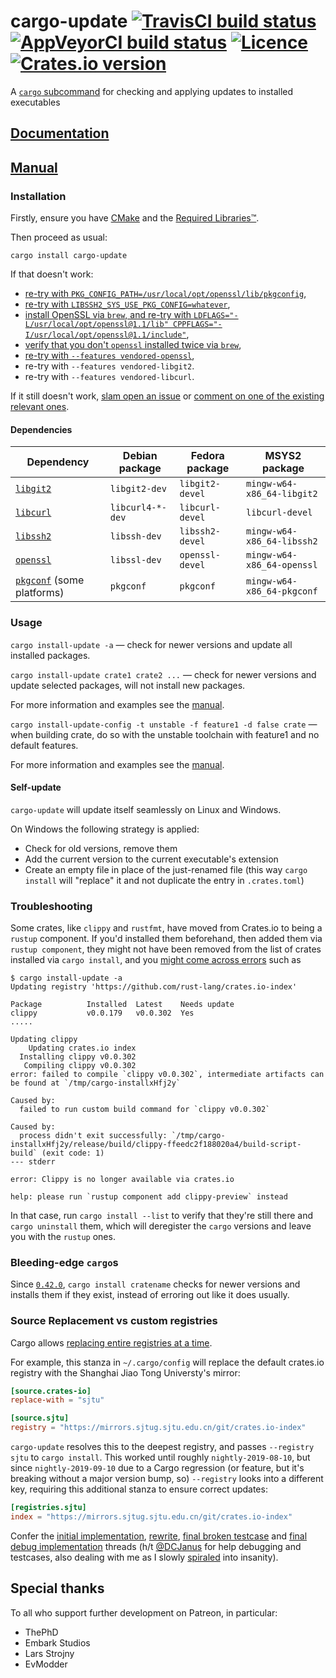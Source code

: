 # cargo-update [![TravisCI build status](https://travis-ci.com/nabijaczleweli/cargo-update.svg?branch=master)](https://app.travis-ci.com/github/nabijaczleweli/cargo-update) [![AppVeyorCI build status](https://ci.appveyor.com/api/projects/status/cspjknvfow5gfro0/branch/master?svg=true)](https://ci.appveyor.com/project/nabijaczleweli/cargo-update/branch/master) [![Licence](https://img.shields.io/badge/license-MIT-blue.svg?style=flat)](LICENSE) [![Crates.io version](https://img.shields.io/crates/v/cargo-update)](https://crates.io/crates/cargo-update)
A [`cargo` subcommand](https://github.com/rust-lang/cargo/wiki/Third-party-cargo-subcommands) for checking and applying updates to installed executables

## [Documentation](https://rawcdn.githack.com/nabijaczleweli/cargo-update/doc/cargo_update/index.html)
## [Manual](https://rawcdn.githack.com/nabijaczleweli/cargo-update/man/cargo-install-update.1.html)

### Installation

Firstly, ensure you have [CMake](https://cmake.org) and the [Required Libraries™](#dependencies).

Then proceed as usual:

```shell
cargo install cargo-update
```

If that doesn't work:
 * [re-try with `PKG_CONFIG_PATH=/usr/local/opt/openssl/lib/pkgconfig`](https://github.com/rust-lang/git2-rs/issues/257),
 * [re-try with `LIBSSH2_SYS_USE_PKG_CONFIG=whatever`](https://github.com/nabijaczleweli/cargo-update/issues/129#issuecomment-599269219),
 * [install OpenSSL via `brew`, and re-try with `LDFLAGS="-L/usr/local/opt/openssl@1.1/lib" CPPFLAGS="-I/usr/local/opt/openssl@1.1/include"`](https://github.com/nabijaczleweli/cargo-update/issues/123),
 * [verify that you don't `openssl` installed twice via `brew`](https://github.com/nabijaczleweli/cargo-update/issues/121#issuecomment-570673813),
 * [re-try with `--features vendored-openssl`](https://docs.rs/openssl/0.10.30/openssl/#building),
 * re-try with `--features vendored-libgit2`.
 * re-try with `--features vendored-libcurl`.

If it still doesn't work, [slam open an issue](https://github.com/nabijaczleweli/cargo-update/issues) or [comment on one of the existing relevant ones](https://github.com/nabijaczleweli/cargo-update/issues?q=is%3Aissue+is%3Aopen+label%3Aexternal).

#### Dependencies

| Dependency                                       | Debian package   | Fedora package   | MSYS2 package                 |
|--------------------------------------------------|------------------|------------------|-------------------------------|
| [`libgit2`](https://libgit2.github.com)          | `libgit2-dev`    | `libgit2-devel`  | `mingw-w64-x86_64-libgit2`    |
| [`libcurl`](https://curl.se/libcurl/)            | `libcurl4-*-dev` | `libcurl-devel ` | `libcurl-devel`               |
| [`libssh2`](https://libssh2.org)                 | `libssh-dev`     | `libssh2-devel`  | `mingw-w64-x86_64-libssh2`    |
| [`openssl`](https://openssl.org)                 | `libssl-dev`     | `openssl-devel`  | `mingw-w64-x86_64-openssl`    |
| [`pkgconf`](http://pkgconf.org) (some platforms) | `pkgconf`        | `pkgconf`        | `mingw-w64-x86_64-pkgconf`    |

### Usage

`cargo install-update -a` — check for newer versions and update all installed packages.

`cargo install-update crate1 crate2 ...` — check for newer versions and update selected packages, will not install new packages.

For more information and examples see the [manual](https://rawcdn.githack.com/nabijaczleweli/cargo-update/man/cargo-install-update.1.html).

`cargo install-update-config -t unstable -f feature1 -d false crate` — when building crate, do so with the unstable toolchain with feature1 and no default features.

For more information and examples see the [manual](https://rawcdn.githack.com/nabijaczleweli/cargo-update/man/cargo-install-update-config.1.html).

#### Self-update

`cargo-update` will update itself seamlessly on Linux and Windows.

On Windows the following strategy is applied:
  * Check for old versions, remove them
  * Add the current version to the current executable's extension
  * Create an empty file in place of the just-renamed file (this way `cargo install` will "replace" it and not duplicate the entry in `.crates.toml`)

### Troubleshooting

Some crates, like `clippy` and `rustfmt`, have moved from Crates.io to being a `rustup` component.
If you'd installed them beforehand, then added them via `rustup component`, they might not have been removed from the list of crates installed via `cargo install`,
  and you [might come across errors](https://github.com/nabijaczleweli/cargo-update/issues/118) such as
```
$ cargo install-update -a
Updating registry 'https://github.com/rust-lang/crates.io-index'

Package          Installed  Latest    Needs update
clippy           v0.0.179   v0.0.302  Yes
.....

Updating clippy
    Updating crates.io index
  Installing clippy v0.0.302
   Compiling clippy v0.0.302
error: failed to compile `clippy v0.0.302`, intermediate artifacts can be found at `/tmp/cargo-installxHfj2y`

Caused by:
  failed to run custom build command for `clippy v0.0.302`

Caused by:
  process didn't exit successfully: `/tmp/cargo-installxHfj2y/release/build/clippy-ffeedc2f188020a4/build-script-build` (exit code: 1)
--- stderr

error: Clippy is no longer available via crates.io

help: please run `rustup component add clippy-preview` instead
```

In that case, run `cargo install --list` to verify that they're still there and `cargo uninstall` them,
  which will deregister the `cargo` versions and leave you with the `rustup` ones.

### Bleeding-edge `cargo`s

Since [`0.42.0`](https://github.com/rust-lang/cargo/commit/fb4415090f600bae51b0747bef2e7049070cd6ee),
  `cargo install cratename` checks for newer versions and installs them if they exist, instead of erroring out like it does usually.

### Source Replacement vs custom registries

Cargo allows [replacing entire registries at a time](https://doc.rust-lang.org/cargo/reference/source-replacement.html).

For example, this stanza in `~/.cargo/config` will replace the default crates.io registry with the Shanghai Jiao Tong Universty's mirror:
```toml
[source.crates-io]
replace-with = "sjtu"

[source.sjtu]
registry = "https://mirrors.sjtug.sjtu.edu.cn/git/crates.io-index"
```

`cargo-update` resolves this to the deepest registry, and passes `--registry sjtu` to `cargo install`.
This worked until roughly `nightly-2019-08-10`, but since `nightly-2019-09-10` due to a Cargo regression (or feature, but it's breaking without a major version bump, so)
`--registry` looks into a different key, requiring this additional stanza to ensure correct updates:
```toml
[registries.sjtu]
index = "https://mirrors.sjtug.sjtu.edu.cn/git/crates.io-index"
```

Confer the [initial implementation](https://github.com/nabijaczleweli/cargo-update/issues/107), [rewrite](https://github.com/nabijaczleweli/cargo-update/issues/128),
[final broken testcase](https://github.com/nabijaczleweli/cargo-update/issues/137) and
[final debug implementation](https://github.com/nabijaczleweli/cargo-update/pull/138) threads
(h/t [@DCJanus](https://github.com/DCjanus) for help debugging and testcases, also
 dealing with me as I slowly [spiraled](https://lfs.nabijaczleweli.xyz/0017-twitter-export#1288559898763157511) into insanity).

## Special thanks

To all who support further development on Patreon, in particular:

  * ThePhD
  * Embark Studios
  * Lars Strojny
  * EvModder
